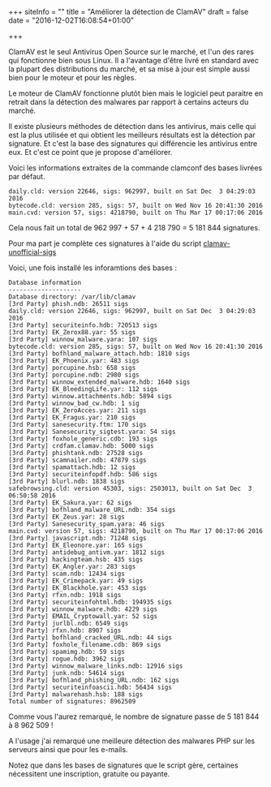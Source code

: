 +++
siteInfo = ""
title = "Améliorer la détection de ClamAV"
draft = false
date = "2016-12-02T16:08:54+01:00"

+++

ClamAV est le seul Antivirus Open Source sur le marché, et l'un des rares qui
fonctionne bien sous Linux.  Il a l'avantage d'être livré en standard avec la
plupart des distributions du marché, et sa mise à jour est simple aussi bien
pour le moteur et pour les règles.

Le moteur de ClamAV fonctionne plutôt bien mais le logiciel peut paraitre en
retrait dans la détection des malwares par rapport à certains acteurs du marché.

Il existe plusieurs méthodes de détection dans les antivirus, mais celle qui est
la plus utilisée et qui obtient les meilleurs résultats est la détection par
signature. Et c'est la base des signatures qui différencie les antivirus entre
eux. Et c'est ce point que je propose d'améliorer.

Voici les informations extraites de la commande clamconf des bases livrées par défaut. 

```
daily.cld: version 22646, sigs: 962997, built on Sat Dec  3 04:29:03 2016
bytecode.cld: version 285, sigs: 57, built on Wed Nov 16 20:41:30 2016
main.cvd: version 57, sigs: 4218790, built on Thu Mar 17 00:17:06 2016 
```

Cela nous fait un total de 962 997 + 57 + 4 218 790 = 5 181 844 signatures.

Pour ma part je complète ces signatures à l'aide du script
[clamav-unofficial-sigs](https://github.com/extremeshok/clamav-unofficial-sigs/)

Voici, une fois installé les inforamtions des bases :

```
Database information
--------------------
Database directory: /var/lib/clamav
[3rd Party] phish.ndb: 26511 sigs
daily.cld: version 22646, sigs: 962997, built on Sat Dec  3 04:29:03 2016
[3rd Party] securiteinfo.hdb: 720513 sigs
[3rd Party] EK_Zerox88.yar: 55 sigs
[3rd Party] winnow_malware.yara: 107 sigs
bytecode.cld: version 285, sigs: 57, built on Wed Nov 16 20:41:30 2016
[3rd Party] bofhland_malware_attach.hdb: 1810 sigs
[3rd Party] EK_Phoenix.yar: 483 sigs
[3rd Party] porcupine.hsb: 658 sigs
[3rd Party] porcupine.ndb: 2980 sigs
[3rd Party] winnow_extended_malware.hdb: 1640 sigs
[3rd Party] EK_BleedingLife.yar: 112 sigs
[3rd Party] winnow.attachments.hdb: 5894 sigs
[3rd Party] winnow_bad_cw.hdb: 1 sig 
[3rd Party] EK_ZeroAcces.yar: 211 sigs
[3rd Party] EK_Fragus.yar: 210 sigs
[3rd Party] sanesecurity.ftm: 170 sigs
[3rd Party] Sanesecurity_sigtest.yara: 54 sigs
[3rd Party] foxhole_generic.cdb: 193 sigs
[3rd Party] crdfam.clamav.hdb: 5000 sigs
[3rd Party] phishtank.ndb: 27528 sigs
[3rd Party] scamnailer.ndb: 47879 sigs
[3rd Party] spamattach.hdb: 12 sigs
[3rd Party] securiteinfopdf.hdb: 586 sigs
[3rd Party] blurl.ndb: 1838 sigs
safebrowsing.cld: version 45303, sigs: 2503013, built on Sat Dec  3 06:50:58 2016
[3rd Party] EK_Sakura.yar: 62 sigs
[3rd Party] bofhland_malware_URL.ndb: 354 sigs
[3rd Party] EK_Zeus.yar: 28 sigs
[3rd Party] Sanesecurity_spam.yara: 46 sigs
main.cvd: version 57, sigs: 4218790, built on Thu Mar 17 00:17:06 2016
[3rd Party] javascript.ndb: 71248 sigs
[3rd Party] EK_Eleonore.yar: 165 sigs
[3rd Party] antidebug_antivm.yar: 1812 sigs
[3rd Party] hackingteam.hsb: 435 sigs
[3rd Party] EK_Angler.yar: 283 sigs
[3rd Party] scam.ndb: 12434 sigs
[3rd Party] EK_Crimepack.yar: 49 sigs
[3rd Party] EK_Blackhole.yar: 453 sigs
[3rd Party] rfxn.ndb: 1918 sigs
[3rd Party] securiteinfohtml.hdb: 194935 sigs
[3rd Party] winnow_malware.hdb: 4229 sigs
[3rd Party] EMAIL_Cryptowall.yar: 52 sigs
[3rd Party] jurlbl.ndb: 6549 sigs
[3rd Party] rfxn.hdb: 8907 sigs
[3rd Party] bofhland_cracked_URL.ndb: 44 sigs
[3rd Party] foxhole_filename.cdb: 869 sigs
[3rd Party] spamimg.hdb: 59 sigs
[3rd Party] rogue.hdb: 3962 sigs
[3rd Party] winnow_malware_links.ndb: 12916 sigs
[3rd Party] junk.ndb: 54614 sigs
[3rd Party] bofhland_phishing_URL.ndb: 162 sigs
[3rd Party] securiteinfoascii.hdb: 56434 sigs
[3rd Party] malwarehash.hsb: 188 sigs
Total number of signatures: 8962509
```

Comme vous l'aurez remarqué, le nombre de signature passe de 5 181 844 à 8 962 509 !

A l'usage j'ai remarqué une meilleure détection des malwares PHP sur les
serveurs ainsi que pour les e-mails.

Notez que dans les bases de signatures que le script gère, certaines nécessitent une
inscription, gratuite ou payante.
